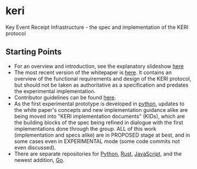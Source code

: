 # keri
Key Event Receipt Infrastructure - the spec and implementation of the KERI protocol

## Starting Points
* For an overview and introduction, see the explanatory slideshow [here](https://github.com/SmithSamuelM/Papers/blob/master/presentations/KERI2_Overview.web.pdf)
* The most recent version of the whitepaper is [here](https://github.com/decentralized-identity/keri/blob/master/kids/KERI_WP.pdf). It contains an overview of the functional requirements and design of the KERI protocol, but should not be taken as authoritative as a specification and predates the experimental implementation.
* Contributor guidelines can be found [here](contributing.md).
* As the first experimental prototype is developed in [python](https://github.com/decentralized-identity/keripy), updates to the white paper's concepts and new implementation guidance alike are being moved into "KERI implementation documents" (KIDs), which are the building blocks of the spec being refined in dialogue with the first implementations done through the group. ALL of this work (implementation and specs alike) are in PROPOSED stage at best, and in some cases even in EXPERIMENTAL mode (some code commits not even discussed).
* There are separate repositories for [Python](https://github.com/decentralized-identity/keripy/), [Rust](https://github.com/decentralized-identity/keriox/), [JavaScript](https://github.com/decentralized-identity/kerijs/), and the newest addition, [Go](https://github.com/decentralized-identity/kerigo/).
